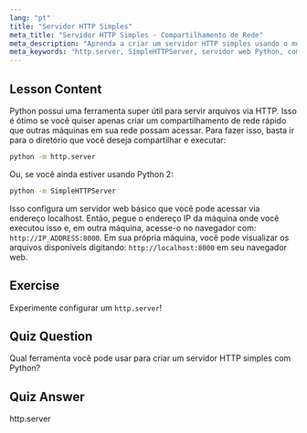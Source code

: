 ```yaml
---
lang: "pt"
title: "Servidor HTTP Simples"
meta_title: "Servidor HTTP Simples - Compartilhamento de Rede"
meta_description: "Aprenda a criar um servidor HTTP simples usando o módulo http.server do Python. Compartilhe arquivos rapidamente em sua rede com este tutorial de Linux para iniciantes."
meta_keywords: "http.server, SimpleHTTPServer, servidor web Python, compartilhamento de arquivos, tutorial Linux, guia para iniciantes"
---
```


## Lesson Content

Python possui uma ferramenta super útil para servir arquivos via HTTP. Isso é ótimo se você quiser apenas criar um compartilhamento de rede rápido que outras máquinas em sua rede possam acessar. Para fazer isso, basta ir para o diretório que você deseja compartilhar e executar:

```bash
python -m http.server
```

Ou, se você ainda estiver usando Python 2:

```bash
python -m SimpleHTTPServer
```

Isso configura um servidor web básico que você pode acessar via endereço localhost. Então, pegue o endereço IP da máquina onde você executou isso e, em outra máquina, acesse-o no navegador com: `http://IP_ADDRESS:8000`. Em sua própria máquina, você pode visualizar os arquivos disponíveis digitando: `http://localhost:8000` em seu navegador web.

## Exercise

Experimente configurar um `http.server`!

## Quiz Question

Qual ferramenta você pode usar para criar um servidor HTTP simples com Python?

## Quiz Answer

http.server
